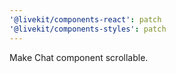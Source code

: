 ```yaml
---
'@livekit/components-react': patch
'@livekit/components-styles': patch
---
```


Make Chat component scrollable.
